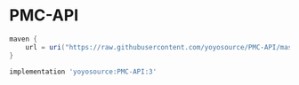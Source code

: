 # PMC-API

```groovy
maven {
    url = uri("https://raw.githubusercontent.com/yoyosource/PMC-API/master/releases")
}
```

```groovy
implementation 'yoyosource:PMC-API:3'
```
